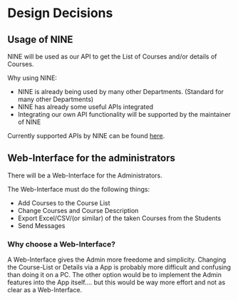 Design Decisions
================

## Usage of NINE

NINE will be used as our API to get the List of Courses and/or details of Courses. 

Why using NINE:
- NINE is already being used by many other Departments. (Standard for many other Departments)
- NINE has already some useful APIs integrated
- Integrating our own API functionality will be supported by the maintainer of NINE

Currently supported APIs by NINE can be found [here](https://nine.wi.hm.edu/help).

## Web-Interface for the administrators

There will be a Web-Interface for the Administrators.

The Web-Interface must do the following things:
- Add Courses to the Course List
- Change Courses and Course Description
- Export Excel/CSV/(or similar) of the taken Courses from the Students
- Send Messages

### Why choose a Web-Interface?

A Web-Interface gives the Admin more freedome and simplicity. Changing the Course-List or Details via a App is probably more difficult and confusing than doing it on a PC. 
The other option would be to implement the Admin features into the App itself.... but this would be way more effort and not as clear as a Web-Interface.
